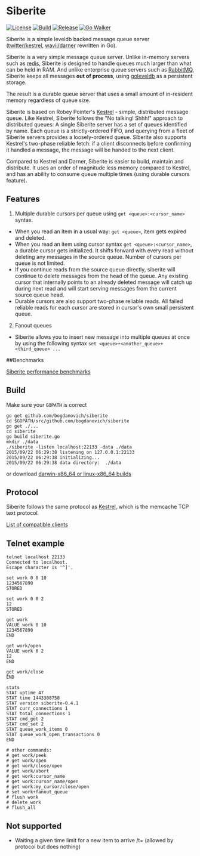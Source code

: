 # Siberite
[![License][License-Image]][License-Url] [![Build][Build-Status-Image]][Build-Status-Url] [![Release][Release-Image]][Release-Url]
[![Go Walker](http://gowalker.org/api/v1/badge)](https://gowalker.org/github.com/bogdanovich/siberite)

Siberite is a simple leveldb backed message queue server<br>
([twitter/kestrel](https://github.com/twitter/kestrel), [wavii/darner](https://github.com/wavii/darner) rewritten in Go).

Siberite is a very simple message queue server.  Unlike in-memory servers such as [redis](http://redis.io/), Siberite is
designed to handle queues much larger than what can be held in RAM.  And unlike enterprise queue servers such as
[RabbitMQ](http://www.rabbitmq.com/), Siberite keeps all messages **out of process**,
using [goleveldb](https://github.com/syndtr/goleveldb) as a persistent storage.

The result is a durable queue server that uses a small amount of in-resident memory regardless of queue size.

Siberite is based on Robey Pointer's [Kestrel](https://github.com/robey/kestrel) - simple, distributed message queue.
Like Kestrel, Siberite follows the "No talking! Shhh!" approach to distributed queues:
A single Siberite server has a set of queues identified by name.  Each queue is a strictly-ordered FIFO,
and querying from a fleet of Siberite servers provides a loosely-ordered queue.
Siberite also supports Kestrel's two-phase reliable fetch: if a client disconnects before confirming it handled
a message, the message will be handed to the next client.

Compared to Kestrel and Darner, Siberite is easier to build, maintain and distribute.
It uses an order of magnitude less memory compared to Kestrel, and has an ability
to consume queue multiple times (using durable cursors feature).

## Features

1. Multiple durable cursors per queue using `get <queue>:<cursor_name>` syntax.

  - When you read an item in a usual way: `get <queue>`, item gets expired and deleted.
  - When you read an item using cursor syntax `get <queue>:<cursor_name>`, a durable
    cursor gets initialized. It shifts forward with every read without deleting
    any messages in the source queue. Number of cursors per queue is not limited.
  - If you continue reads from the source queue directly, siberite will continue
    to delete messages from the head of the queue. Any existing cursor that
    internally points to an already deleted message will catch up during next read
    and will start serving messages from the current source queue head.
  - Durable cursors are also support two-phase reliable reads. All failed reliable
    reads for each cursor are stored in cursor's own small persistent queue.

2. Fanout queues

  - Siberite allows you to insert new message into multiple queues at once
    by using the following syntax `set <queue>+<another_queue>+<third_queue> ...`



##Benchmarks

[Siberite performance benchmarks](docs/benchmarks.md)


## Build

Make sure your `GOPATH` is correct

```
go get github.com/bogdanovich/siberite
cd $GOPATH/src/github.com/bogdanovich/siberite
go get ./...
cd siberite
go build siberite.go
mkdir ./data
./siberite -listen localhost:22133 -data ./data
2015/09/22 06:29:38 listening on 127.0.0.1:22133
2015/09/22 06:29:38 initializing...
2015/09/22 06:29:38 data directory:  ./data
```

or download [darwin-x86_64 or linux-x86_64 builds](https://github.com/bogdanovich/siberite/releases)

## Protocol

Siberite follows the same protocol as [Kestrel](http://github.com/robey/kestrel/blob/master/docs/guide.md#memcache),
which is the memcache TCP text protocol.

[List of compatible clients](docs/clients.md)

## Telnet example

```
telnet localhost 22133
Connected to localhost.
Escape character is '^]'.

set work 0 0 10
1234567890
STORED

set work 0 0 2
12
STORED

get work
VALUE work 0 10
1234567890
END

get work/open
VALUE work 0 2
12
END

get work/close
END

stats
STAT uptime 47
STAT time 1443308758
STAT version siberite-0.4.1
STAT curr_connections 1
STAT total_connections 1
STAT cmd_get 2
STAT cmd_set 2
STAT queue_work_items 0
STAT queue_work_open_transactions 0
END

# other commands:
# get work/peek
# get work/open
# get work/close/open
# get work/abort
# get work:cursor_name
# get work:cursor_name/open
# get work:my_cursor/close/open
# set work+fanout_queue
# flush work
# delete work
# flush_all
```


## Not supported

  - Waiting a given time limit for a new item to arrive /t=<milliseconds> (allowed by protocol but does nothing)

[License-Url]: http://opensource.org/licenses/Apache-2.0
[License-Image]: https://img.shields.io/hexpm/l/plug.svg
[Build-Status-Url]: https://travis-ci.org/bogdanovich/siberite
[Build-Status-Image]: https://travis-ci.org/bogdanovich/siberite.svg?branch=master
[Release-Url]: https://github.com/bogdanovich/siberite/releases/latest
[Release-image]: https://img.shields.io/badge/release-v0.5.1-blue.svg
